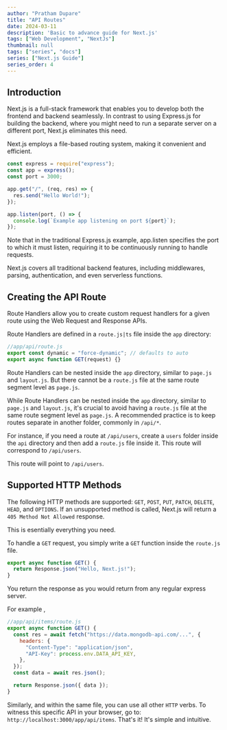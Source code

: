 ```yaml
---
author: "Pratham Dupare"
title: "API Routes"
date: 2024-03-11
description: 'Basic to advance guide for Next.js'
tags: ["Web Development", "NextJs"]
thumbnail: null
tags: ["series", "docs"]
series: ["Next.js Guide"]
series_order: 4
---
```


## Introduction

Next.js is a full-stack framework that enables you to develop both the frontend and backend seamlessly. In contrast to using Express.js for building the backend, where you might need to run a separate server on a different port, Next.js eliminates this need.

Next.js employs a file-based routing system, making it convenient and efficient.

```javascript
const express = require("express");
const app = express();
const port = 3000;

app.get("/", (req, res) => {
  res.send("Hello World!");
});

app.listen(port, () => {
  console.log(`Example app listening on port ${port}`);
});
```

Note that in the traditional Express.js example, app.listen specifies the port to which it must listen, requiring it to be continuously running to handle requests.

Next.js covers all traditional backend features, including middlewares, parsing, authentication, and even serverless functions.

## Creating the API Route

Route Handlers allow you to create custom request handlers for a given route using the Web Request
and Response
APIs.

Route Handlers are defined in a `route.js|ts` file inside the `app` directory:

```javascript
//app/api/route.js
export const dynamic = "force-dynamic"; // defaults to auto
export async function GET(request) {}
```

Route Handlers can be nested inside the `app` directory, similar to `page.js` and `layout.js`. But there cannot be a `route.js` file at the same route segment level as `page.js`.

While Route Handlers can be nested inside the `app` directory, similar to `page.js` and `layout.js`, it's crucial to avoid having a `route.js` file at the same route segment level as `page.js`. A recommended practice is to keep routes separate in another folder, commonly in `/api/*`.

For instance, if you need a route at `/api/users`, create a `users` folder inside the `api` directory and then add a `route.js` file inside it. This route will correspond to `/api/users`.

This route will point to `/api/users`.

## Supported HTTP Methods

The following HTTP methods
are supported: `GET`, `POST`, `PUT`, `PATCH`, `DELETE`, `HEAD`, and `OPTIONS`. If an unsupported method is called, Next.js will return a `405 Method Not Allowed` response.

This is esentially everything you need.

To handle a `GET` request, you simply write a `GET` function inside the `route.js` file.

```javascript
export async function GET() {
  return Response.json("Hello, Next.js!");
}
```

You return the response as you would return from any regular express server.

For example ,

```javascript
//app/api/items/route.js
export async function GET() {
  const res = await fetch("https://data.mongodb-api.com/...", {
    headers: {
      "Content-Type": "application/json",
      "API-Key": process.env.DATA_API_KEY,
    },
  });
  const data = await res.json();

  return Response.json({ data });
}
```

Similarly, and within the same file, you can use all other `HTTP` verbs.
To witness this specific API in your browser, go to: `http://localhost:3000/app/api/items`.
That's it! It's simple and intuitive.
